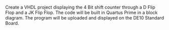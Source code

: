 Create a VHDL project displaying the 4 Bit shift counter through a D Flip Flop and a JK Flip Flop. The code will be built in Quartus Prime
in a block diagram. The program will be uploaded and displayed on the DE10 Standard Board.